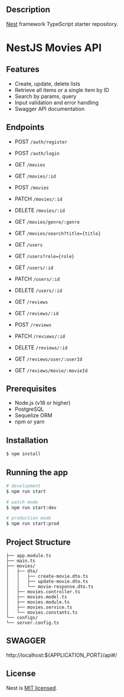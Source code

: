 ## Description

[Nest](https://github.com/nestjs/nest) framework TypeScript starter repository.

# NestJS Movies API

## Features

- Create, update, delete lists
- Retrieve all items or a single item by ID
- Search by params, query
- Input validation and error handling
- Swagger API documentation

## Endpoints

- POST ```/auth/register```
- POST ```/auth/login```


- GET ```/movies```
- GET ```/movies/:id```
- POST ```/movies```
- PATCH ```/movies/:id```
- DELETE ```/movies/:id```
- GET ```/movies/genre/:genre```
- GET ```/movies/search?title={title}```


- GET ```/users```
- GET ```/users?role={role}```
- GET ```/users/:id```
- PATCH ```/users/:id```
- DELETE ```/users/:id```


- GET ```/reviews```
- GET ```/reviews/:id```
- POST ```/reviews```
- PATCH ```/reviews/:id```
- DELETE ```/reviews/:id```
- GET ```/reviews/user/:userId```
- GET ```/reviews/movie/:movieId```

## Prerequisites

- Node.js (v18 or higher)
- PostgreSQL
- Sequelize ORM
- npm or yarn

## Installation

```bash
$ npm install
```

## Running the app

```bash
# development
$ npm run start

# watch mode
$ npm run start:dev

# production mode
$ npm run start:prod
```

## Project Structure

```src/
├── app.module.ts
├── main.ts
├── movies/
│   ├── dto/
│   │   ├── create-movie.dto.ts
│   │   ├── update-movie.dto.ts
│   │   └── movie-response.dto.ts
│   ├── movies.controller.ts
│   ├── movies.model.ts
│   ├── movies.module.ts
│   ├── movies.service.ts
│   └── movies.constants.ts
└── configs/
└── server.config.ts
```

## SWAGGER

http://localhost:${APPLICATION_PORT}/api#/

## License

Nest is [MIT licensed](LICENSE).
